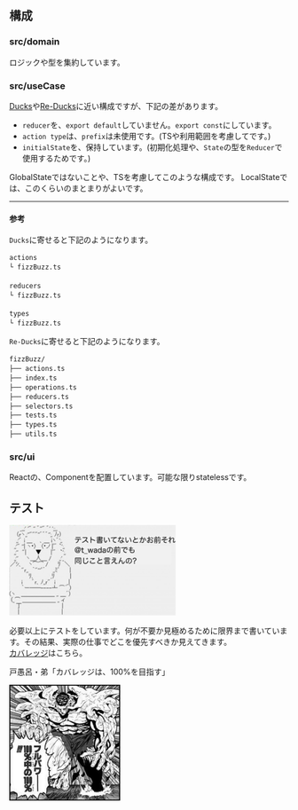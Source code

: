 
## 構成

### src/domain

ロジックや型を集約しています。

### src/useCase

[Ducks](https://github.com/erikras/ducks-modular-redux)や[Re-Ducks](https://github.com/alexnm/re-ducks)に近い構成ですが、下記の差があります。

- `reducer`を、`export default`していません。`export const`にしています。
- `action type`は、`prefix`は未使用です。(TSや利用範囲を考慮してです。)
- `initialState`を、保持しています。(初期化処理や、`State`の型を`Reducer`で使用するためです。)

GlobalStateではないことや、TSを考慮してこのような構成です。
LocalStateでは、このくらいのまとまりがよいです。
****
#### 参考

`Ducks`に寄せると下記のようになります。

```bash
actions
└ fizzBuzz.ts

reducers
└ fizzBuzz.ts

types
└ fizzBuzz.ts
```

`Re-Ducks`に寄せると下記のようになります。

```bash
fizzBuzz/
├── actions.ts
├── index.ts
├── operations.ts
├── reducers.ts
├── selectors.ts
├── tests.ts
├── types.ts
├── utils.ts
```

### src/ui

Reactの、Componentを配置しています。可能な限りstatelessです。


## テスト

<div><img src="https://github.com/try-react/ww/blob/master/doc/a.jpg?raw=true" width=300></div>

必要以上にテストをしています。何が不要か見極めるために限界まで書いています。その結果、実際の仕事でどこを優先すべきか見えてきます。  
[カバレッジ](https://codecov.io/gh/try-react/ww)はこちら。

戸愚呂・弟「カバレッジは、100%を目指す」  

<div><img src="https://github.com/try-react/ww/blob/master/doc/b.jpg?raw=true" width=200></div>
